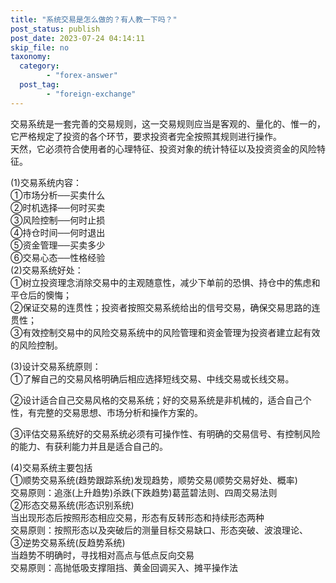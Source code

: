 ```yaml
---
title: "系统交易是怎么做的？有人教一下吗？"
post_status: publish
post_date: 2023-07-24 04:14:11
skip_file: no
taxonomy:
  category:
        - "forex-answer"
  post_tag:
        - "foreign-exchange"
---
```


交易系统是一套完善的交易规则，这一交易规则应当是客观的、量化的、惟一的，它严格规定了投资的各个环节，要求投资者完全按照其规则进行操作。  
天然，它必须符合使用者的心理特征、投资对象的统计特征以及投资资金的风险特征。

(1)交易系统内容：  
①市场分析──买卖什么  
②时机选择──何时买卖  
③风险控制──何时止损  
④持仓时间──何时退出  
⑤资金管理──买卖多少  
⑥交易心态──性格经验  
(2)交易系统好处：  
①树立投资理念消除交易中的主观随意性，减少下单前的恐惧、持仓中的焦虑和平仓后的懊悔；  
②保证交易的连贯性；投资者按照交易系统给出的信号交易，确保交易思路的连贯性；  
③有效控制交易中的风险交易系统中的风险管理和资金管理为投资者建立起有效的风险控制。

(3)设计交易系统原则：  
①了解自己的交易风格明确后相应选择短线交易、中线交易或长线交易。

②设计适合自己交易风格的交易系统；好的交易系统是非机械的，适合自己个性，有完整的交易思想、市场分析和操作方案的。

③评估交易系统好的交易系统必须有可操作性、有明确的交易信号、有控制风险的能力、有获利能力并且是适合自己的。

(4)交易系统主要包括  
①顺势交易系统(趋势跟踪系统)发现趋势，顺势交易(顺势交易好处、概率)  
交易原则：追涨(上升趋势)杀跌(下跌趋势)葛蓝碧法则、四周交易法则  
②形态交易系统(形态识别系统)  
当出现形态后按照形态相应交易，形态有反转形态和持续形态两种  
交易原则：按照形态以及突破后的测量目标交易缺口、形态突破、波浪理论、  
③逆势交易系统(反趋势系统)  
当趋势不明确时，寻找相对高点与低点反向交易  
交易原则：高抛低吸支撑阻挡、黄金回调买入、摊平操作法
